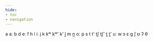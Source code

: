 ```yaml
---
hide:
- toc
- navigation
---
```

a
aː
b
d
eː
f
h
i
iː
j
k
kʷ
kʷʼ
kʼ
l̪
m
n̪
oː
p
s
t
tʼ
t̠ʃ
t̠ʃʼ
t̪
t̪ʼ
uː
w
ɔ
ɛ
ɡ
ʃ
ʊ
ʔ
θ

